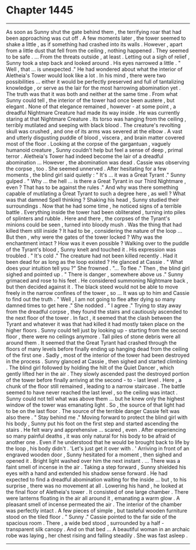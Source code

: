 
# Chapter 1445


---

As soon as Sunny shut the gate behind them , the terrifying roar that had been approaching was cut off . A few moments later , the tower seemed to shake a little , as if something had crashed into its walls .
However , apart from a little dust that fell from the ceiling , nothing happened . They seemed to be safe .
... From the threats outside , at least .
Letting out a sigh of relief , Sunny took a step back and looked around .
His eyes narrowed a little .
" Well , that ... is unexpected ."
He had wondered about what the interior of Aletheia's Tower would look like a lot . In his mind , there were two possibilities ... either it would be perfectly preserved and full of tantalizing knowledge , or serve as the lair for the most harrowing abomination yet .
The truth was that it was both and neither at the same time .
From what Sunny could tell , the interior of the tower had once been austere , but elegant . None of that elegance remained , however - at some point , a dreadful Nightmare Creature had made its way inside .
He was currently staring at that Nightmare Creature .
Its torso was hanging from the ceiling , terribly mutilated and seeping with black blood . The creature's revolting skull was crushed , and one of its arms was severed at the elbow . A vast and utterly disgusting puddle of blood , viscera , and brain matter covered most of the floor .
Looking at the corpse of the gargantuan , vaguely humanoid creature , Sunny couldn't help but feel a sense of deep , primal terror .
Aletheia's Tower had indeed become the lair of a dreadful abomination ...
However , the abomination was dead .
Cassie was observing the corpse , too . She seemed unnerved .
After hesitating for a few moments , the blind girl said quietly :
" It's ... it was a Great Tyrant ."
Sunny gulped .
" Why ... the hell ... is there a Great Tyrant in our Third Nightmare , even ? That has to be against the rules ."
And why was there something capable of mutilating a Great Tyrant to such a degree here , as well ?
What was that damned Spell thinking ?
Shaking his head , Sunny studied their surroundings . Now that he had some time , he noticed signs of a terrible battle . Everything inside the tower had been obliterated , turning into piles of splinters and rubble . Here and there , the corpses of the Tyrant's minions could be seen , turned into bloody mush .
Was the thing that had killed them still inside ? It had to be , considering the nature of the loop ...
But then , why were the gates of the tower locked ? Why was the enchantment intact ?
How was it even possible ?
Walking over to the puddle of the Tyrant's blood , Sunny knelt and touched it . His expression was troubled .
" It's cold ."
The creature had not been killed recently . Had it been dead for as long as the loop existed ?
He glanced at Cassie .
" What does your intuition tell you ?"
She frowned .
"... To flee ."
Then , the blind girl sighed and pointed up .
" There is danger , somewhere above us ."
Sunny grimaced and rose to his feet . He considered summoning Nightmare back , but then decided against it . The black steed would not be able to move freely in the narrow confines of the tower , so ...
It was up to him and Cassie to find out the truth .
" Well , I am not going to flee after dying so many damned times to get here ."
She nodded .
" I agree ."
Trying to stay away from the dreadful corpse , they found the stairs and cautiously ascended to the next floor of the tower .
In fact , it seemed that the clash between the Tyrant and whatever it was that had killed it had mostly taken place on the higher floors . Sunny could tell just by looking up - starting from the second floor , there were no ceilings anymore . Tall piles of stone debris were all around them .
It seemed that the Great Tyrant had crashed through the floors of many levels before finally ending up hanging dead from the ceiling of the first one . Sadly , most of the interior of the tower had been destroyed in the process .
Sunny glanced at Cassie , then sighed and started climbing . The blind girl followed by holding the hilt of the Quiet Dancer , which gently lifted her in the air .
They slowly ascended past the destroyed portion of the tower before finally arriving at the second - to - last level . Here , a chunk of the floor still remained , leading to a narrow staircase . The battle seemed to have never reached the last level , so the ceiling was intact .
Sunny could not tell what was above them ... but he knew only the highest window of the tower was emanating light . So , the source of that light had to be on the last floor .
The source of the terrible danger Cassie felt was also there .
" Stay behind me ."
Moving forward to protect the blind girl with his body , Sunny put his foot on the first step and started ascending the stairs . He felt wary and apprehensive ... scared , even . After experiencing so many painful deaths , it was only natural for his body to be afraid of another one . Even if he understood that he would be brought back to life by the loop , his body didn't .
'Let's just get it over with . '
Arriving in front of an engraved wooden door , Sunny hesitated for a moment , then sighed and opened it .
Bright light washed over him the next instant .
... There was a faint smell of incense in the air .
Taking a step forward , Sunny shielded his eyes with a hand and extended his shadow sense forward . He had expected to find a dreadful abomination waiting for the inside ... but , to his surprise , there was no movement at all .
Lowering his hand , he looked at the final floor of Aletheia's tower .
It consisted of one large chamber . There were lanterns floating in the air all around it , emanating a warm glow . A pleasant smell of incense permeated the air .
The interior of the chamber was perfectly intact . A few pieces of simple , but tasteful wooden furniture stood on the tiled floor .
" Sunny ."
Cassie pointed to the far side of the spacious room .
There , a wide bed stood , surrounded by a half - transparent silk canopy .
And on that bed ...
A beautiful woman in an archaic robe was laying , her chest rising and falling steadily .
She was fast asleep .

---

